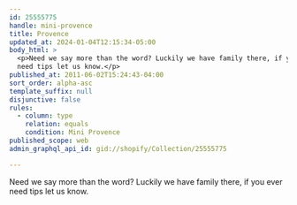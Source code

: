 ```yaml
---
id: 25555775
handle: mini-provence
title: Provence
updated_at: 2024-01-04T12:15:34-05:00
body_html: >
  <p>Need we say more than the word? Luckily we have family there, if you ever
  need tips let us know.</p>
published_at: 2011-06-02T15:24:43-04:00
sort_order: alpha-asc
template_suffix: null
disjunctive: false
rules:
  - column: type
    relation: equals
    condition: Mini Provence
published_scope: web
admin_graphql_api_id: gid://shopify/Collection/25555775

---
```


Need we say more than the word? Luckily we have family there, if you ever need tips let us know.